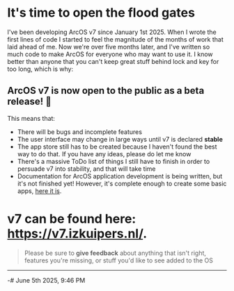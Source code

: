 # It's time to open the flood gates

I've been developing ArcOS v7 since January 1st 2025. When I wrote the first lines of code I started to feel the magnitude of the months of work that laid ahead of me. Now we're over five months later, and I've written so much code to make ArcOS for everyone who may want to use it. I know better than anyone that you can't keep great stuff behind lock and key for too long, which is why:

## ArcOS v7 is now open to the public **as a beta release**! :tada:

This means that:

- There will be bugs and incomplete features
- The user interface may change in large ways until v7 is declared **stable**
- The app store still has to be created because I haven't found the best way to do that. If you have any ideas, please do let me know
- There's a massive ToDo list of things I still have to finish in order to persuade v7 into stability, and that will take time
- Documentation for ArcOS application development is being written, but it's not finished yet! However, it's complete enough to create some basic apps, [here it is](https://docs.arcapi.nl).

# v7 can be found here: https://v7.izkuipers.nl/.

> Please be sure to **give feedback** about anything that isn't right, features you're missing, or stuff you'd like to see added to the OS

---

-# June 5th 2025, 9:46 PM
